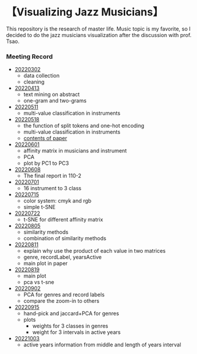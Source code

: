 #  【Visualizing Jazz Musicians】

This repository is the research of master life. Music topic is my favorite, so I decided to do the jazz musicians visualization after the discussion with prof. Tsao. 

###  Meeting Record

* [20220302](https://yihsinlu.github.io/Jazz.io/1110302.html)
  + data collection
  + cleaning
* [20220413](https://yihsinlu.github.io/Jazz.io/1110413.html)
  + text mining on abstract
  + one-gram and two-grams
* [20220511](https://yihsinlu.github.io/Jazz.io/Multi_class_ins.html)
  + multi-value classification in instruments
* [20220518](https://yihsinlu.github.io/Jazz.io/Multi_class_ins_part2.html)
  + the function of split tokens and one-hot encoding
  + multi-value classification in instruments
  + [contents of paper](https://yihsinlu.github.io/yhlu.io/Contents.html)
* [20220601](https://yihsinlu.github.io/Jazz.io/Multi_class_ins_part3.html)
  + affinity matrix in musicians and instrument
  + PCA
  + plot by PC1 to PC3
* [20220608](https://yihsinlu.github.io/Jazz.io/Final_Presentation.html)
  + The final report in 110-2
* [20220701](https://yihsinlu.github.io/Jazz.io/visualizing01.html)
  + 16 instrument to 3 class
* [20220715](https://yihsinlu.github.io/Jazz.io/Color_in_plots.html)
  + color system: cmyk and rgb
  + simple t-SNE
* [20220722](https://yihsinlu.github.io/Jazz.io/Color_in_plots_tsne.html)
  + t-SNE for different affinity matrix
* [20220805](https://yihsinlu.github.io/Jazz.io/CombinationMatrices.html)
  + similarity methods
  + combination of similarity methods
* [20220811](https://yihsinlu.github.io/Jazz.io/DataMatrices.html)
  + explain why use the product of each value in two matrices
  + genre, recordLabel, yearsActive
  + main plot in paper
* [20220819](https://yihsinlu.github.io/Jazz.io/mainplot0819.html)
  + main plot
  + pca vs t-sne
* [20220902](https://yihsinlu.github.io/Jazz.io/20220902.html)
  + PCA for genres and record labels
  + compare the zoom-in to others
* [20220915](https://yihsinlu.github.io/Jazz.io/Sep15meeting.html)
  + hand-pick and jaccard+PCA for genres
  + plots
    - weights for 3 classes in genres
    - weight for 3 intervals in active years
* [20221003](https://yihsinlu.github.io/Jazz.io/Oct03.html)
  + active years information from middle and length of years interval
